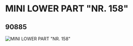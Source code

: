 # MINI LOWER PART "NR. 158"
## 90885
![MINI LOWER PART "NR. 158"](https://lc-www-live-s.legocdn.com/media/bricks/5/2/4585596.jpg)